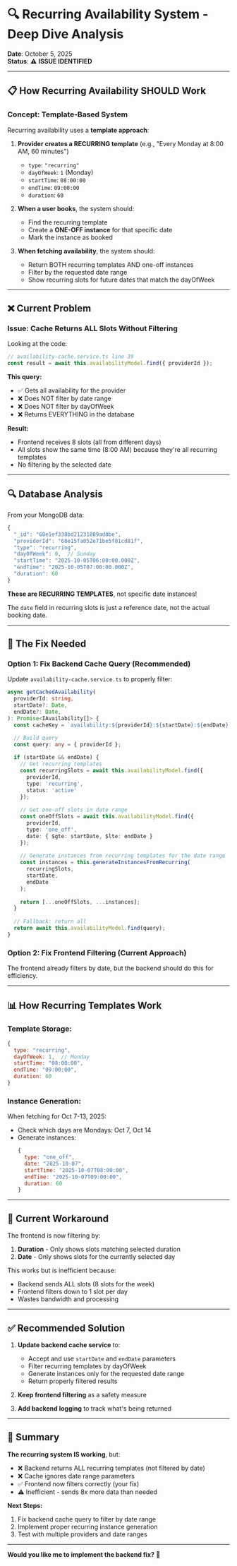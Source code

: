 # 🔍 Recurring Availability System - Deep Dive Analysis

**Date**: October 5, 2025  
**Status**: ⚠️ **ISSUE IDENTIFIED**

---

## 📋 How Recurring Availability SHOULD Work

### **Concept: Template-Based System**

Recurring availability uses a **template approach**:

1. **Provider creates a RECURRING template** (e.g., "Every Monday at 8:00 AM, 60 minutes")
   - `type`: `"recurring"`
   - `dayOfWeek`: `1` (Monday)
   - `startTime`: `08:00:00`
   - `endTime`: `09:00:00`
   - `duration`: `60`

2. **When a user books**, the system should:
   - Find the recurring template
   - Create a **ONE-OFF instance** for that specific date
   - Mark the instance as booked

3. **When fetching availability**, the system should:
   - Return BOTH recurring templates AND one-off instances
   - Filter by the requested date range
   - Show recurring slots for future dates that match the dayOfWeek

---

## ❌ Current Problem

### **Issue: Cache Returns ALL Slots Without Filtering**

Looking at the code:

```typescript
// availability-cache.service.ts line 39
const result = await this.availabilityModel.find({ providerId });
```

**This query:**
- ✅ Gets all availability for the provider
- ❌ Does NOT filter by date range
- ❌ Does NOT filter by dayOfWeek
- ❌ Returns EVERYTHING in the database

**Result:**
- Frontend receives 8 slots (all from different days)
- All slots show the same time (8:00 AM) because they're all recurring templates
- No filtering by the selected date

---

## 🔍 Database Analysis

From your MongoDB data:

```javascript
{
  "_id": "68e1ef338bd21231889ad0be",
  "providerId": "68e15fa052e71be5f81cd81f",
  "type": "recurring",
  "dayOfWeek": 0,  // Sunday
  "startTime": "2025-10-05T06:00:00.000Z",
  "endTime": "2025-10-05T07:00:00.000Z",
  "duration": 60
}
```

**These are RECURRING TEMPLATES**, not specific date instances!

The `date` field in recurring slots is just a reference date, not the actual booking date.

---

## 🎯 The Fix Needed

### **Option 1: Fix Backend Cache Query (Recommended)**

Update `availability-cache.service.ts` to properly filter:

```typescript
async getCachedAvailability(
  providerId: string,
  startDate?: Date,
  endDate?: Date,
): Promise<IAvailability[]> {
  const cacheKey = `availability:${providerId}:${startDate}:${endDate}`;

  // Build query
  const query: any = { providerId };
  
  if (startDate && endDate) {
    // Get recurring templates
    const recurringSlots = await this.availabilityModel.find({
      providerId,
      type: 'recurring',
      status: 'active'
    });
    
    // Get one-off slots in date range
    const oneOffSlots = await this.availabilityModel.find({
      providerId,
      type: 'one_off',
      date: { $gte: startDate, $lte: endDate }
    });
    
    // Generate instances from recurring templates for the date range
    const instances = this.generateInstancesFromRecurring(
      recurringSlots,
      startDate,
      endDate
    );
    
    return [...oneOffSlots, ...instances];
  }
  
  // Fallback: return all
  return await this.availabilityModel.find(query);
}
```

### **Option 2: Fix Frontend Filtering (Current Approach)**

The frontend already filters by date, but the backend should do this for efficiency.

---

## 📊 How Recurring Templates Work

### **Template Storage:**
```javascript
{
  type: "recurring",
  dayOfWeek: 1,  // Monday
  startTime: "08:00:00",
  endTime: "09:00:00",
  duration: 60
}
```

### **Instance Generation:**
When fetching for Oct 7-13, 2025:
- Check which days are Mondays: Oct 7, Oct 14
- Generate instances:
  ```javascript
  {
    type: "one_off",
    date: "2025-10-07",
    startTime: "2025-10-07T08:00:00",
    endTime: "2025-10-07T09:00:00",
    duration: 60
  }
  ```

---

## 🔧 Current Workaround

The frontend is now filtering by:
1. **Duration** - Only shows slots matching selected duration
2. **Date** - Only shows slots for the currently selected day

This works but is inefficient because:
- Backend sends ALL slots (8 slots for the week)
- Frontend filters down to 1 slot per day
- Wastes bandwidth and processing

---

## ✅ Recommended Solution

1. **Update backend cache service** to:
   - Accept and use `startDate` and `endDate` parameters
   - Filter recurring templates by dayOfWeek
   - Generate instances only for the requested date range
   - Return properly filtered results

2. **Keep frontend filtering** as a safety measure

3. **Add backend logging** to track what's being returned

---

## 📝 Summary

**The recurring system IS working**, but:
- ❌ Backend returns ALL recurring templates (not filtered by date)
- ❌ Cache ignores date range parameters
- ✅ Frontend now filters correctly (your fix)
- ⚠️ Inefficient - sends 8x more data than needed

**Next Steps:**
1. Fix backend cache query to filter by date range
2. Implement proper recurring instance generation
3. Test with multiple providers and date ranges

---

**Would you like me to implement the backend fix?** 🚀

